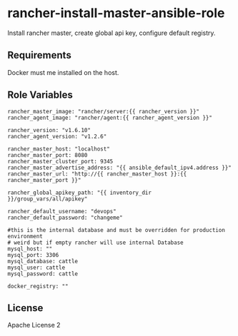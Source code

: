 # rancher-install-master-ansible-role

Install rancher master, create global api key, configure default registry.


Requirements
------------
Docker must me installed on the host.

Role Variables
--------------

```
rancher_master_image: "rancher/server:{{ rancher_version }}"
rancher_agent_image: "rancher/agent:{{ rancher_agent_version }}"

rancher_version: "v1.6.10"
rancher_agent_version: "v1.2.6"

rancher_master_host: "localhost"
rancher_master_port: 8080
rancher_master_cluster_port: 9345
rancher_master_advertise_address: "{{ ansible_default_ipv4.address }}"
rancher_master_url: "http://{{ rancher_master_host }}:{{ rancher_master_port }}"

rancher_global_apikey_path: "{{ inventory_dir }}/group_vars/all/apikey"

rancher_default_username: "devops"
rancher_default_password: "changeme"

#this is the internal database and must be overridden for production environment
# weird but if empty rancher will use internal Database
mysql_host: ""
mysql_port: 3306
mysql_database: cattle
mysql_user: cattle
mysql_password: cattle

docker_registry: ""
```
License
-------

Apache License 2
